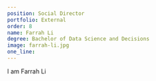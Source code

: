```yaml
---
position: Social Director
portfolio: External
order: 8
name: Farrah Li
degree: Bachelor of Data Science and Decisions
image: farrah-li.jpg
one_line:
---
```

I am Farrah Li